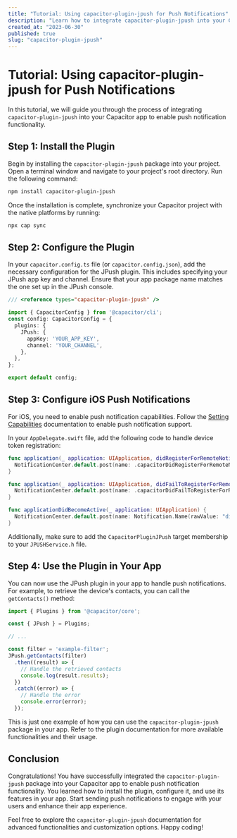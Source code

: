 ```yaml
---
title: "Tutorial: Using capacitor-plugin-jpush for Push Notifications"
description: "Learn how to integrate capacitor-plugin-jpush into your Capacitor app to enable push notification functionality."
created_at: "2023-06-30"
published: true
slug: "capacitor-plugin-jpush"
---
```


# Tutorial: Using capacitor-plugin-jpush for Push Notifications

In this tutorial, we will guide you through the process of integrating `capacitor-plugin-jpush` into your Capacitor app to enable push notification functionality. 

## Step 1: Install the Plugin

Begin by installing the `capacitor-plugin-jpush` package into your project. Open a terminal window and navigate to your project's root directory. Run the following command:

```bash
npm install capacitor-plugin-jpush
```

Once the installation is complete, synchronize your Capacitor project with the native platforms by running:

```bash
npx cap sync
```

## Step 2: Configure the Plugin

In your `capacitor.config.ts` file (or `capacitor.config.json`), add the necessary configuration for the JPush plugin. This includes specifying your JPush app key and channel. Ensure that your app package name matches the one set up in the JPush console. 

```ts
/// <reference types="capacitor-plugin-jpush" />

import { CapacitorConfig } from '@capacitor/cli';
const config: CapacitorConfig = {
  plugins: {
    JPush: {
      appKey: 'YOUR_APP_KEY',
      channel: 'YOUR_CHANNEL',
    },
  },
};

export default config;
```

## Step 3: Configure iOS Push Notifications

For iOS, you need to enable push notification capabilities. Follow the [Setting Capabilities](https://capacitorjs.com/docs/v4/ios/configuration#setting-capabilities) documentation to enable push notification support. 

In your `AppDelegate.swift` file, add the following code to handle device token registration:

```swift
func application(_ application: UIApplication, didRegisterForRemoteNotificationsWithDeviceToken deviceToken: Data) {
  NotificationCenter.default.post(name: .capacitorDidRegisterForRemoteNotifications, object: deviceToken)
}

func application(_ application: UIApplication, didFailToRegisterForRemoteNotificationsWithError error: Error) {
  NotificationCenter.default.post(name: .capacitorDidFailToRegisterForRemoteNotifications, object: error)
}

func applicationDidBecomeActive(_ application: UIApplication) {
  NotificationCenter.default.post(name: Notification.Name(rawValue: "didBecomeActiveNotification"), object: nil)
}
```

Additionally, make sure to add the `CapacitorPluginJPush` target membership to your `JPUSHService.h` file.

## Step 4: Use the Plugin in Your App

You can now use the JPush plugin in your app to handle push notifications. For example, to retrieve the device's contacts, you can call the `getContacts()` method:

```ts
import { Plugins } from '@capacitor/core';

const { JPush } = Plugins;

// ...

const filter = 'example-filter';
JPush.getContacts(filter)
  .then((result) => {
    // Handle the retrieved contacts
    console.log(result.results);
  })
  .catch((error) => {
    // Handle the error
    console.error(error);
  });
```

This is just one example of how you can use the `capacitor-plugin-jpush` package in your app. Refer to the plugin documentation for more available functionalities and their usage.

## Conclusion

Congratulations! You have successfully integrated the `capacitor-plugin-jpush` package into your Capacitor app to enable push notification functionality. You learned how to install the plugin, configure it, and use its features in your app. Start sending push notifications to engage with your users and enhance their app experience.

Feel free to explore the `capacitor-plugin-jpush` documentation for advanced functionalities and customization options. Happy coding!